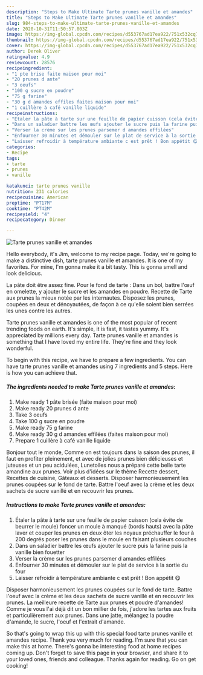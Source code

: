 ```yaml
---
description: "Steps to Make Ultimate Tarte prunes vanille et amandes"
title: "Steps to Make Ultimate Tarte prunes vanille et amandes"
slug: 984-steps-to-make-ultimate-tarte-prunes-vanille-et-amandes
date: 2020-10-31T11:50:57.803Z
image: https://img-global.cpcdn.com/recipes/d553767ad17ea922/751x532cq70/tarte-prunes-vanille-et-amandes-photo-principale-de-la-recette.jpg
thumbnail: https://img-global.cpcdn.com/recipes/d553767ad17ea922/751x532cq70/tarte-prunes-vanille-et-amandes-photo-principale-de-la-recette.jpg
cover: https://img-global.cpcdn.com/recipes/d553767ad17ea922/751x532cq70/tarte-prunes-vanille-et-amandes-photo-principale-de-la-recette.jpg
author: Derek Oliver
ratingvalue: 4.9
reviewcount: 28576
recipeingredient:
- "1 pte brise faite maison pour moi"
- "20 prunes d ante"
- "3 oeufs"
- "100 g sucre en poudre"
- "75 g farine"
- "30 g d amandes effiles faites maison pour moi"
- "1 cuillère à café vanille liquide"
recipeinstructions:
- "Étaler la pâte à tarte sur une feuille de papier cuisson (cela évite de beurrer le moule) foncer un moule à manqué (bords hauts) avec la pâte laver et couper les prunes en deux ôter les noyaux préchauffer le four à 200 degrés poser les prunes dans le moule en faisant plusieurs couches"
- "Dans un saladier battre les œufs ajouter le sucre puis la farine puis la vanille bien fouetter"
- "Verser la crème sur les prunes parsemer d amandes effilées"
- "Enfourner 30 minutes et démouler sur le plat de service à la sortie du four"
- "Laisser refroidir à température ambiante c est prêt ! Bon appétit 😋"
categories:
- Recipe
tags:
- tarte
- prunes
- vanille

katakunci: tarte prunes vanille 
nutrition: 231 calories
recipecuisine: American
preptime: "PT17M"
cooktime: "PT42M"
recipeyield: "4"
recipecategory: Dinner

---
```



![Tarte prunes vanille et amandes](https://img-global.cpcdn.com/recipes/d553767ad17ea922/751x532cq70/tarte-prunes-vanille-et-amandes-photo-principale-de-la-recette.jpg)

Hello everybody, it's Jim, welcome to my recipe page. Today, we're going to make a distinctive dish, tarte prunes vanille et amandes. It is one of my favorites. For mine, I'm gonna make it a bit tasty. This is gonna smell and look delicious.

La pâte doit être assez fine. Pour le fond de tarte : Dans un bol, battre l&#39;œuf en omelette, y ajouter le sucre et les amandes en poudre. Recette de Tarte aux prunes la mieux notée par les internautes. Disposez les prunes, coupées en deux et dénoyautées, de façon à ce qu&#39;elle soient bien serrées les unes contre les autres.

Tarte prunes vanille et amandes is one of the most popular of recent trending foods on earth. It's simple, it is fast, it tastes yummy. It's appreciated by millions every day. Tarte prunes vanille et amandes is something that I have loved my entire life. They're fine and they look wonderful.


To begin with this recipe, we have to prepare a few ingredients. You can have tarte prunes vanille et amandes using 7 ingredients and 5 steps. Here is how you can achieve that.

<!--inarticleads1-->

##### The ingredients needed to make Tarte prunes vanille et amandes:

1. Make ready 1 pâte brisée (faite maison pour moi)
1. Make ready 20 prunes d ante
1. Take 3 oeufs
1. Take 100 g sucre en poudre
1. Make ready 75 g farine
1. Make ready 30 g d amandes effilées (faites maison pour moi)
1. Prepare 1 cuillère à café vanille liquide


Bonjour tout le monde, Comme on est toujours dans la saison des prunes, il faut en profiter pleinement, et avec de jolies prunes bien délicieuses et juteuses et un peu acidulées, Lunetoiles nous a préparé cette belle tarte amandine aux prunes. Voir plus d&#39;idées sur le thème Recette dessert, Recettes de cuisine, Gâteaux et desserts. Disposer harmonieusement les prunes coupées sur le fond de tarte. Battre l&#39;oeuf avec la crème et les deux sachets de sucre vanillé et en recouvrir les prunes. 

<!--inarticleads2-->

##### Instructions to make Tarte prunes vanille et amandes:

1. Étaler la pâte à tarte sur une feuille de papier cuisson (cela évite de beurrer le moule) foncer un moule à manqué (bords hauts) avec la pâte laver et couper les prunes en deux ôter les noyaux préchauffer le four à 200 degrés poser les prunes dans le moule en faisant plusieurs couches
1. Dans un saladier battre les œufs ajouter le sucre puis la farine puis la vanille bien fouetter
1. Verser la crème sur les prunes parsemer d amandes effilées
1. Enfourner 30 minutes et démouler sur le plat de service à la sortie du four
1. Laisser refroidir à température ambiante c est prêt ! Bon appétit 😋


Disposer harmonieusement les prunes coupées sur le fond de tarte. Battre l&#39;oeuf avec la crème et les deux sachets de sucre vanillé et en recouvrir les prunes. La meilleure recette de Tarte aux prunes et poudre d&#39;amandes! Comme je vous l&#39;ai déjà dit un bon millier de fois, j&#39;adore les tartes aux fruits et particulièrement aux prunes. Dans une jatte, mélangez la poudre d&#39;amande, le sucre, l&#39;oeuf et l&#39;extrait d&#39;amande. 

So that's going to wrap this up with this special food tarte prunes vanille et amandes recipe. Thank you very much for reading. I'm sure that you can make this at home. There's gonna be interesting food at home recipes coming up. Don't forget to save this page in your browser, and share it to your loved ones, friends and colleague. Thanks again for reading. Go on get cooking!
